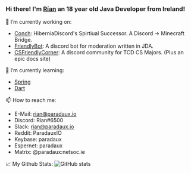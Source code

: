 ### Hi there! I'm [Rían](https://paradaux.io) an 18 year old Java Developer from Ireland! 

🔭 I’m currently working on:
  - [Conch](https://conch.rocks): HiberniaDiscord's Spirtiual Successor. A Discord -> Minecraft Bridge.
  - [FriendlyBot](https://github.com/ParadauxIO/FriendlyBot): A discord bot for moderation written in JDA.
  - [CSFriendlyCorner](https://csfriendlycorner.com): A discord community for TCD CS Majors. (Plus an epic docs site)

🌱 I’m currently learning:
  - [Spring](https://spring.io)
  - [Dart](https://dart.dev)
  
📫 How to reach me: 
  - E-Mail: rian@paradaux.io
  - Discord: Rían#6500
  - Slack: rian@paradaux.io
  - Reddit: ParadauxIO
  - Keybase: paradaux
  - Espernet: paradaux
  - Matrix: @paradaux:netsoc.ie

📈 My Github Stats: 
  ![GitHub stats](https://github-readme-stats.vercel.app/api?username=ParadauxIO&show_icons=true&theme=prussian)
